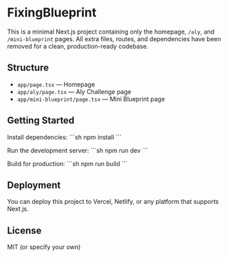 # FixingBlueprint

This is a minimal Next.js project containing only the homepage, `/aly`, and `/mini-blueprint` pages. All extra files, routes, and dependencies have been removed for a clean, production-ready codebase.

## Structure
- `app/page.tsx` — Homepage
- `app/aly/page.tsx` — Aly Challenge page
- `app/mini-blueprint/page.tsx` — Mini Blueprint page

## Getting Started

Install dependencies:
\`\`\`sh
npm install
\`\`\`

Run the development server:
\`\`\`sh
npm run dev
\`\`\`

Build for production:
\`\`\`sh
npm run build
\`\`\`

## Deployment
You can deploy this project to Vercel, Netlify, or any platform that supports Next.js.

## License
MIT (or specify your own)
